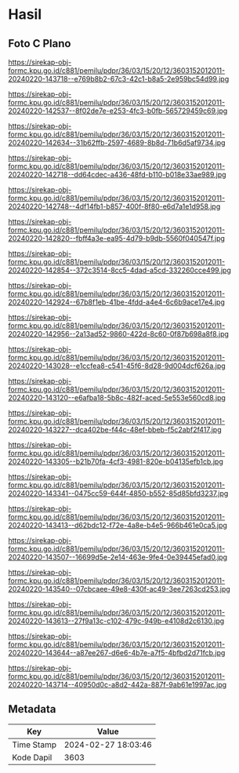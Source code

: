 # Hasil

## Foto C Plano

https://sirekap-obj-formc.kpu.go.id/c881/pemilu/pdpr/36/03/15/20/12/3603152012011-20240220-143718--e769b8b2-67c3-42c1-b8a5-2e959bc54d99.jpg

https://sirekap-obj-formc.kpu.go.id/c881/pemilu/pdpr/36/03/15/20/12/3603152012011-20240220-142537--8f02de7e-e253-4fc3-b0fb-565729459c69.jpg

https://sirekap-obj-formc.kpu.go.id/c881/pemilu/pdpr/36/03/15/20/12/3603152012011-20240220-142634--31b62ffb-2597-4689-8b8d-71b6d5af9734.jpg

https://sirekap-obj-formc.kpu.go.id/c881/pemilu/pdpr/36/03/15/20/12/3603152012011-20240220-142718--dd64cdec-a436-48fd-b110-b018e33ae989.jpg

https://sirekap-obj-formc.kpu.go.id/c881/pemilu/pdpr/36/03/15/20/12/3603152012011-20240220-142748--4df14fb1-b857-400f-8f80-e6d7a1e1d958.jpg

https://sirekap-obj-formc.kpu.go.id/c881/pemilu/pdpr/36/03/15/20/12/3603152012011-20240220-142820--fbff4a3e-ea95-4d79-b9db-5560f040547f.jpg

https://sirekap-obj-formc.kpu.go.id/c881/pemilu/pdpr/36/03/15/20/12/3603152012011-20240220-142854--372c3514-8cc5-4dad-a5cd-332260cce499.jpg

https://sirekap-obj-formc.kpu.go.id/c881/pemilu/pdpr/36/03/15/20/12/3603152012011-20240220-142924--67b8f1eb-41be-4fdd-a4e4-6c6b9ace17e4.jpg

https://sirekap-obj-formc.kpu.go.id/c881/pemilu/pdpr/36/03/15/20/12/3603152012011-20240220-142956--2a13ad52-9860-422d-8c60-0f87b698a8f8.jpg

https://sirekap-obj-formc.kpu.go.id/c881/pemilu/pdpr/36/03/15/20/12/3603152012011-20240220-143028--e1ccfea8-c541-45f6-8d28-9d004dcf626a.jpg

https://sirekap-obj-formc.kpu.go.id/c881/pemilu/pdpr/36/03/15/20/12/3603152012011-20240220-143120--e6afba18-5b8c-482f-aced-5e553e560cd8.jpg

https://sirekap-obj-formc.kpu.go.id/c881/pemilu/pdpr/36/03/15/20/12/3603152012011-20240220-143227--dca402be-f44c-48ef-bbeb-f5c2abf2f417.jpg

https://sirekap-obj-formc.kpu.go.id/c881/pemilu/pdpr/36/03/15/20/12/3603152012011-20240220-143305--b21b70fa-4cf3-4981-820e-b04135efb1cb.jpg

https://sirekap-obj-formc.kpu.go.id/c881/pemilu/pdpr/36/03/15/20/12/3603152012011-20240220-143341--0475cc59-644f-4850-b552-85d85bfd3237.jpg

https://sirekap-obj-formc.kpu.go.id/c881/pemilu/pdpr/36/03/15/20/12/3603152012011-20240220-143413--d62bdc12-f72e-4a8e-b4e5-966b461e0ca5.jpg

https://sirekap-obj-formc.kpu.go.id/c881/pemilu/pdpr/36/03/15/20/12/3603152012011-20240220-143507--16699d5e-2e14-463e-9fe4-0e39445efad0.jpg

https://sirekap-obj-formc.kpu.go.id/c881/pemilu/pdpr/36/03/15/20/12/3603152012011-20240220-143540--07cbcaee-49e8-430f-ac49-3ee7263cd253.jpg

https://sirekap-obj-formc.kpu.go.id/c881/pemilu/pdpr/36/03/15/20/12/3603152012011-20240220-143613--27f9a13c-c102-479c-949b-e4108d2c6130.jpg

https://sirekap-obj-formc.kpu.go.id/c881/pemilu/pdpr/36/03/15/20/12/3603152012011-20240220-143644--a87ee267-d6e6-4b7e-a7f5-4bfbd2d71fcb.jpg

https://sirekap-obj-formc.kpu.go.id/c881/pemilu/pdpr/36/03/15/20/12/3603152012011-20240220-143714--40950d0c-a8d2-442a-887f-9ab61e1997ac.jpg


## Metadata

| Key        | Value               |
| ---------- | ------------------- |
| Time Stamp | 2024-02-27 18:03:46 |
| Kode Dapil | 3603                |



